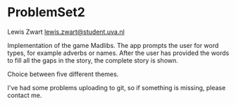 # ProblemSet2

Lewis Zwart <lewis.zwart@student.uva.nl>

Implementation of the game Madlibs. The app prompts the user for word types, for example adverbs or names.
After the user has provided the words to fill all the gaps in the story, the complete story is shown.

Choice between five different themes.

I've had some problems uploading to git, so if something is missing, please contact me.
